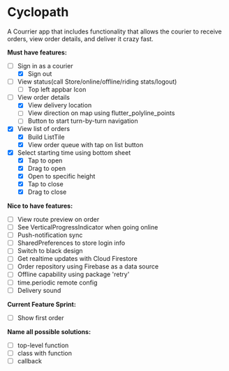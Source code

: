 # Cyclopath

A Courrier app that includes functionality that allows the courier to receive orders, view order details, and deliver it crazy fast.

**Must have features:**

- [ ] Sign in as a courier
  - [x] Sign out

- [ ] View status(call Store/online/offline/riding stats/logout)
  - [ ] Top left appbar Icon

- [ ] View order details
  - [x] View delivery location
  - [ ] View direction on map using flutter_polyline_points
  - [ ] Button to start turn-by-turn navigation
  
- [x] View list of orders
  - [x] Build ListTile
  - [x] View order queue with tap on list button

- [x] Select starting time using bottom sheet
  - [x] Tap to open
  - [x] Drag to open
  - [x] Open to specific height
  - [x] Tap to close
  - [x] Drag to close

**Nice to have features:**

- [ ] View route preview on order
- [ ] See VerticalProgressIndicator when going online
- [ ] Push-notification sync
- [ ] SharedPreferences to store login info
- [ ] Switch to black design
- [ ] Get realtime updates with Cloud Firestore
- [ ] Order repository using Firebase as a data source
- [ ] Offline capability using package 'retry'
- [ ] time.periodic remote config
- [ ] Delivery sound

**Current Feature Sprint:**

- [ ] Show first order
  
**Name all possible solutions:**
  
- [ ] top-level function
- [ ] class with function
- [ ] callback
